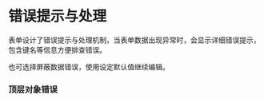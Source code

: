 # 错误提示与处理

<script setup>
import BasicUseageDocErrorBasicObject from '../examples/BasicUseageDocErrorBasicObject.vue'
</script>

表单设计了错误提示与处理机制，当表单数据出现异常时，会显示详细错误提示，包含键名等信息方便排查错误。

也可选择屏蔽数据错误，使用设定默认值继续编辑。

### 顶层对象错误

<BasicUseageDocErrorBasicObject />